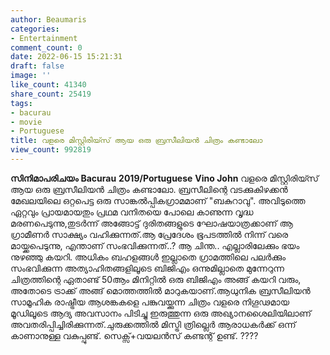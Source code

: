 ```yaml
---
author: Beaumaris
categories:
- Entertainment
comment_count: 0
date: 2022-06-15 15:21:31
draft: false
image: ''
like_count: 41340
share_count: 25419
tags:
- bacurau
- movie
- Portuguese
title: വളരെ മിസ്റ്റിരിയ്സ് ആയ ഒരു ബ്രസീലിയൻ ചിത്രം കണ്ടാലോ
view_count: 992819
---
```


**സിനിമാപരിചയം** **Bacurau** **2019/Portuguese** **Vino John** വളരെ മിസ്റ്റിരിയ്സ് ആയ ഒരു ബ്രസീലിയൻ ചിത്രം കണ്ടാലോ. ബ്രസീലിന്റെ വടക്കുകിഴക്കൻ മേഖലയിലെ ഒറ്റപെട്ട ഒരു സാങ്കൽപ്പികഗ്രാമമാണ് "ബകുറാവു". അവിടുത്തെ ഏറ്റവും പ്രായമായതും പ്രഥമ വനിതയെ പോലെ കാണുന്ന വൃദ്ധ മരണപെടുന്നു,തുടർന്ന് അങ്ങോട്ട്‌ ദുരിതങ്ങളുടെ ഘോഷയാത്രക്കാണ് ആ ഗ്രാമീണർ സാക്ഷ്യം വഹിക്കുന്നത്.ആ പ്രേദേശം ഭൂപടത്തിൽ നിന്ന് വരെ മായ്ക്കപെടുന്നു, എന്താണ് സംഭവിക്കുന്നത്..? ആ ചിന്ത.. എല്ലാരിലേക്കും ഭയം നുഴഞ്ഞു കയറി. അധികം ബഹളങ്ങൾ ഇല്ലാതെ ഗ്രാമത്തിലെ പലർക്കും സംഭവിക്കുന്ന അത്യാഹിതങ്ങളിലൂടെ ബിജിഎം ഒന്നുമില്ലാതെ മുന്നേറുന്ന ചിത്രത്തിന്റെ ഏതാണ്ട് 50ആം മിനിറ്റിൽ ഒരു ബിജിഎം അങ്ങ് കയറി വരും, അതോടെ ട്രാക്ക് അങ്ങ് മൊത്തത്തിൽ മാറുകയാണ്.ആധുനിക ബ്രസീലിയൻ സാമൂഹിക രാഷ്ട്രീയ ആശങ്കകളെ പങ്കുവയ്ക്കുന്ന ചിത്രം വളരെ നിഗൂഢമായ മൂഡിലൂടെ ആദ്യ അവസാനം പിടിച്ചു ഇരുത്തുന്ന ഒരു അഖ്യാനശൈലിയിലാണ് അവതരിപ്പിച്ചിരിക്കുന്നത്.ചുരുക്കത്തിൽ മിസ്ട്രി ത്രില്ലെർ ആരാധകർക്ക് ഒന്ന് കാണാനുള്ള വകുപ്പുണ്ട്. സെക്സ്+വയലൻസ് കണ്ടന്റ് ഉണ്ട്. ????